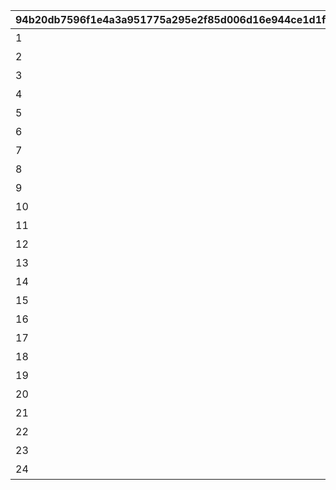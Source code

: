 |94b20db7596f1e4a3a951775a295e2f85d006d16e944ce1d1fac09efeb87d24c|9de89fd8c25a69dfe97a34efbae896575abce859f505c946889c737cc16692ad|588e92e8c61c21968174a8282d2a2b4eb90bf05c3a2b8056c160b38dadf5a9a5|beccbc195595e6c31857c3722214462a2cb1364adeceaf40e40f0e6e7908b794|9dee38fdf48f5249e3d1ce44dec877f639b5b35ccde1cdbae15dd00c0a857738|
| --- | --- | --- | --- | --- |
|1||17|ピンク|2019-05-17 15:00:00|
|2||18|レッド|2019-05-17 15:00:00|
|3||19|イエロー|2019-05-17 15:00:00|
|4||20|グリーン|2019-05-17 15:00:00|
|5||21|ライトブルー|2019-05-17 15:00:00|
|6||22|ブルー|2019-05-17 15:00:00|
|7||23|パープル|2019-05-17 15:00:00|
|8||24|グレー|2019-05-17 15:00:00|
|9||14|サマービーチの朝日|2019-06-30 12:00:00|
|10||15|サマービーチの夕日|2019-06-30 12:00:00|
|11||16|サマービーチの星空|2019-06-30 12:00:00|
|12||13|海中の背景|2019-08-08 18:00:00|
|13||11|ハロウィンの昼|2019-10-02 12:00:00|
|14||12|ハロウィンの夜|2019-10-02 12:00:00|
|15||9|きのこと秋の渓谷|2019-10-15 12:00:00|
|16||10|きのこと小川|2019-10-15 12:00:00|
|17||7|クリスマスの昼|2019-12-11 12:00:00|
|18||8|クリスマスの夜|2019-12-11 12:00:00|
|19||6|初日の出|2019-12-30 15:00:00|
|20||4|不思議の国のお城|2020-05-31 12:00:00|
|21||5|不思議の国の平原|2020-05-31 12:00:00|
|22||1|天の川|2020-06-30 12:00:00|
|23||2|願い竹の村の昼|2020-06-30 12:00:00|
|24||3|願い竹の村の夜|2020-06-30 12:00:00|